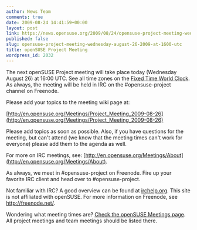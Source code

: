 ```yaml
---
author: News Team
comments: true
date: 2009-08-24 14:41:59+00:00
layout: post
link: https://news.opensuse.org/2009/08/24/opensuse-project-meeting-wednesday-august-26-2009-at-1600-utc/
published: false
slug: opensuse-project-meeting-wednesday-august-26-2009-at-1600-utc
title: openSUSE Project Meeting
wordpress_id: 2032
---
```


The next openSUSE Project meeting will take place today (Wednesday August 26) at 16:00 UTC. See all time zones on the [Fixed Time World Clock](http://is.gd/2wstW). As always, the meeting will be held in IRC on the #opensuse-project channel on Freenode.





Please add your topics to the meeting wiki page at:





[http://en.opensuse.org/Meetings/Project_Meeting_2009-08-26](http://en.opensuse.org/Meetings/Project_Meeting_2009-08-26)





Please add topics as soon as possible. Also, if you have questions for the meeting, but can't attend (we know that the meeting times can't work for everyone) please add them to the agenda as well.





For more on IRC meetings, see: [http://en.opensuse.org/Meetings/About](http://en.opensuse.org/Meetings/About).





As always, we meet in #opensuse-project on Freenode. Fire up your favorite IRC client and head over to #opensuse-project.





Not familiar with IRC? A good overview can be found at [irchelp.org](http://www.irchelp.org/). This site is not affiliated with openSUSE. For more information on Freenode, see http://freenode.net/.





Wondering what meeting times are? [Check the openSUSE Meetings page](http://en.opensuse.org/Meetings). All project meetings and team meetings should be listed there.

